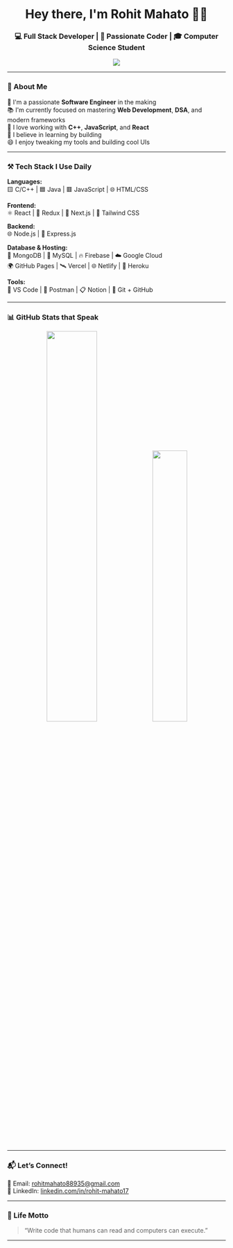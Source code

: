<!-- 👋 Welcome Header -->
<h1 align="center">Hey there, I'm Rohit Mahato 👨‍💻</h1>
<h3 align="center">💻 Full Stack Developer | 🚀 Passionate Coder | 🎓 Computer Science Student</h3>

<p align="center">
  <img src="https://readme-typing-svg.herokuapp.com?font=Fira+Code&size=22&pause=1000&color=00FFFF&center=true&vCenter=true&width=440&lines=Software+Engineer+in+the+Making;I+love+writing+clean+code;C%2FC%2B%2B+%7C+DSA+%7C+React+%7C+Next.js;Let's+Build+Something+Awesome!+😎" />
</p>

---

### 🧠 About Me

🎯 I'm a passionate **Software Engineer** in the making  
📚 I'm currently focused on mastering **Web Development**, **DSA**, and modern frameworks  
💬 I love working with **C++**, **JavaScript**, and **React**  
🚀 I believe in learning by building  
😄 I enjoy tweaking my tools and building cool UIs  

---

### ⚒️ Tech Stack I Use Daily

**Languages:**  
🟨 C/C++ | 🟦 Java | 🟥 JavaScript | 🌐 HTML/CSS

**Frontend:**  
⚛️ React | 🔁 Redux | 🎯 Next.js | 💨 Tailwind CSS

**Backend:**  
🌐 Node.js | 🚂 Express.js

**Database & Hosting:**  
🍃 MongoDB | 🐬 MySQL | 🔥 Firebase | ☁️ Google Cloud  
🌍 GitHub Pages | 🛰️ Vercel | 🌐 Netlify | 🚀 Heroku

**Tools:**  
🧠 VS Code | 🧪 Postman | 📋 Notion | 🔧 Git + GitHub

---

### 📊 GitHub Stats that Speak

<p align="center">
  <img src="https://github-readme-stats.vercel.app/api?username=rohitmahato&show_icons=true&theme=radical" width="48%" />
  <img src="https://github-readme-stats.vercel.app/api/top-langs/?username=rohitmahato&layout=compact&theme=radical" width="40%" />
</p>

<!--<p align="center">
  <img src="https://github-readme-streak-stats.herokuapp.com/?user=rohitmahato&theme=radical" width="80%" />
</p>-->

---

### 📬 Let’s Connect!

📧 Email: [rohitmahato88935@gmail.com](mailto:rohitmahato88935@gmail.com)  
🔗 LinkedIn: [linkedin.com/in/rohit-mahato17](https://www.linkedin.com/in/rohit-mahato17/)

---

### 💬 Life Motto

> “Write code that humans can read and computers can execute.”

---


